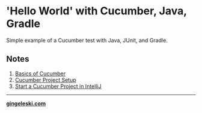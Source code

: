 # 'Hello World' with Cucumber, Java, Gradle

Simple example of a Cucumber test with Java, JUnit, and Gradle.

## Notes
1. [Basics of Cucumber](https://github.com/gingeleski/helloworld-cucumber-java-gradle/blob/master/01_Basics-of-Cucumber.md)
2. [Cucumber Project Setup](https://github.com/gingeleski/helloworld-cucumber-java-gradle/blob/master/02_Cucumber-Project-Setup.md)
3. [Start a Cucumber Project in IntelliJ](https://github.com/gingeleski/helloworld-cucumber-java-gradle/blob/master/03_Start-a-Cucumber-Project-in-IntelliJ.md)

---

[**gingeleski.com**](https://gingeleski.com)
